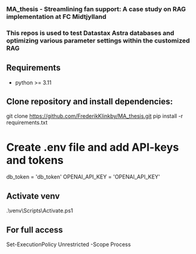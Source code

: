 ### MA_thesis - Streamlining fan support: A case study on RAG implementation at FC Midtjylland
### This repos is used to test Datastax Astra databases and optimizing various parameter settings within the customized RAG

## Requirements
- python >= 3.11

## Clone repository and install dependencies:
git clone https://github.com/FrederikKlinkby/MA_thesis.git
pip install -r requirements.txt

# Create .env file and add API-keys and tokens
db_token = 'db_token'
OPENAI_API_KEY = 'OPENAI_API_KEY'



## Activate venv
.\venv\Scripts\Activate.ps1

## For full access
Set-ExecutionPolicy Unrestricted -Scope Process

